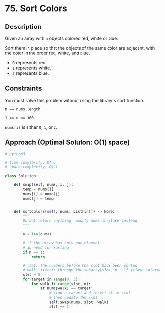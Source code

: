 # 75. Sort Colors

## Description

Given an array with `n` objects colored red, white or blue.

Sort them in place so that the objects of the same color are adjacent, with the color in the order red, white, and blue.

- `0` represents red.
- `1` represents white.
- `2` represents blue.

## Constraints

You must solve this problem without using the library's sort function.

`n == nums.length`

`1 <= n <= 300`

`nums[i]` is either `0`, `1`, or `2`.

## Approach (Optimal Soluton: O(1) space)

```python
# python3

# time complexity: O(n)
# space complexity: O(1)

class Solution:

    def swap(self, nums, i, j):
        temp = nums[i]
        nums[i] = nums[j]
        nums[j] = temp


    def sortColors(self, nums: List[int]) -> None:
        """
        Do not return anything, modify nums in-place instead.
        """

        n = len(nums)

        # if the array has only one element
        # no need for sorting
        if n == 1:
            return

        # slot: the numbers before the slot have been sorted
        # walk: iterate through the subarry[slot, n - 1] (close interval) to find out the target color and insert it into the slot
        slot = 0
        for target in range(0, 3):
            for walk in range(slot, n):
                if nums[walk] == target:
                    # find a target and insert it in slot
                    # then update the slot
                    self.swap(nums, slot, walk)
                    slot += 1
```